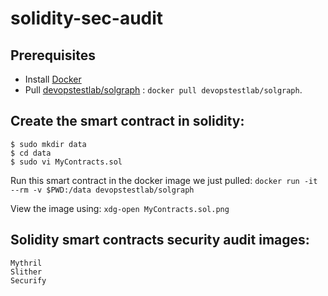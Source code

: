 # solidity-sec-audit

## Prerequisites
  - Install [Docker](https://github.com/lakshya-chopra/docker-gettingstarted)
  - Pull [devopstestlab/solgraph](https://www.npmjs.com/package/solgraph) : `docker pull devopstestlab/solgraph`.
    
## Create the smart contract in solidity:
```
$ sudo mkdir data
$ cd data
$ sudo vi MyContracts.sol

```
Run this smart contract in the docker image we just pulled:
```docker run -it --rm -v $PWD:/data devopstestlab/solgraph```

View the image using: `xdg-open MyContracts.sol.png`


## Solidity smart contracts security audit images:
```
Mythril
Slither
Securify

```
